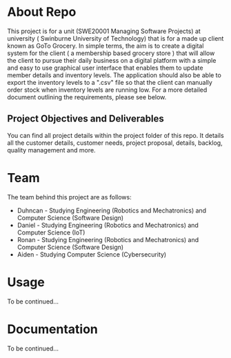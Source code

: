 # About Repo
This project is for a unit (SWE20001 Managing Software Projects) at university ( Swinburne University of Technology) that is for a made up client known as GoTo Grocery. In simple terms, the aim is to create a digital system for the client ( a membership based grocery store ) that will allow the client to pursue their daily business on a digital platform with a simple and easy to use graphical user interface that enables them to update member details and inventory levels. The application should also be able to export the inventory levels to a ".csv" file so that the client can manually order stock when inventory levels are running low. For a more detailed document outlining the requirements, please see below. 

## Project Objectives and Deliverables
You can find all project details within the project folder of this repo. It details all the customer details, customer needs, project proposal, details, backlog, quality management and more.

# Team
The team behind this project are as follows:
- Duhncan - Studying Engineering (Robotics and Mechatronics) and Computer Science (Software Design)
- Daniel - Studying Engineering (Robotics and Mechatronics) and Computer Science (IoT)
- Ronan - Studying Engineering (Robotics and Mechatronics) and Computer Science (Software Design)
- Aiden - Studying Computer Science (Cybersecurity)

# Usage
To be continued...

# Documentation 
To be continued...
